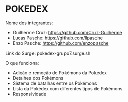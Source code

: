 # POKEDEX

Nome dos integrantes: 
- Guilherme Cruz: https://github.com/Cruz-Guilherme
- Lucas Pasche: https://github.com/llpasche
- Enzo Pasche: https://github.com/enzopasche

Link do Surge: pokedex-grupo7.surge.sh



O que funciona:
- Adição e remoção de Pokémons da Pokédex
- Detalhes dos Pokémons
- Sistema de batalhas entre os Pokémons
- Lista da Pokédex com diferentes tipos de Pokémons
- Responsividade


